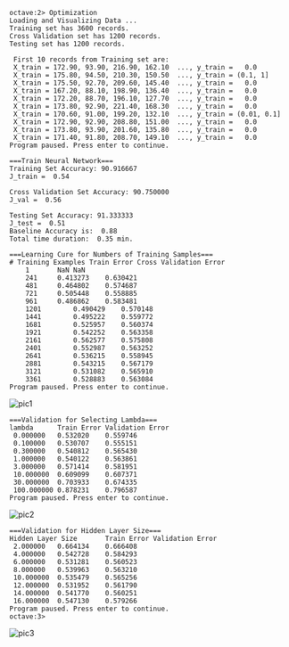 ```
octave:2> Optimization
Loading and Visualizing Data ...
Training set has 3600 records.
Cross Validation set has 1200 records.
Testing set has 1200 records.

 First 10 records from Training set are: 
 X_train = 172.90, 93.90, 216.90, 162.10  ..., y_train =   0.0 
 X_train = 175.80, 94.50, 210.30, 150.50  ..., y_train = (0.1, 1] 
 X_train = 175.50, 92.70, 209.60, 145.40  ..., y_train =   0.0 
 X_train = 167.20, 88.10, 198.90, 136.40  ..., y_train =   0.0 
 X_train = 172.20, 88.70, 196.10, 127.70  ..., y_train =   0.0 
 X_train = 173.80, 92.90, 221.40, 168.30  ..., y_train =   0.0 
 X_train = 170.60, 91.00, 199.20, 132.10  ..., y_train = (0.01, 0.1] 
 X_train = 172.90, 92.90, 208.80, 151.00  ..., y_train =   0.0 
 X_train = 173.80, 93.90, 201.60, 135.80  ..., y_train =   0.0 
 X_train = 171.40, 91.80, 208.70, 149.10  ..., y_train =   0.0 
Program paused. Press enter to continue.

===Train Neural Network===
Training Set Accuracy: 90.916667
J_train =  0.54 

Cross Validation Set Accuracy: 90.750000
J_val =  0.56 

Testing Set Accuracy: 91.333333
J_test =  0.51 
Baseline Accuracy is:  0.88
Total time duration:  0.35 min.
```

```
===Learning Cure for Numbers of Training Samples===
# Training Examples	Train Error	Cross Validation Error
  	1		NaN	NaN
  	241		0.413273	0.630421
  	481		0.464802	0.574687
  	721		0.505448	0.558885
  	961		0.486862	0.583481
  	1201		0.490429	0.570148
  	1441		0.495222	0.559772
  	1681		0.525957	0.560374
  	1921		0.542252	0.563358
  	2161		0.562577	0.575808
  	2401		0.552987	0.563252
  	2641		0.536215	0.558945
  	2881		0.543215	0.567179
  	3121		0.531082	0.565910
  	3361		0.528883	0.563084
Program paused. Press enter to continue.
```
![pic1](https://github.com/likekeustc/machine_learning_algos/blob/master/naive_bayes/satellite/machine_learning/neural_networks/training_examples.png)
```
===Validation for Selecting Lambda===
lambda		Train Error	Validation Error
 0.000000	0.532020	0.559746
 0.100000	0.530707	0.555151
 0.300000	0.540812	0.565430
 1.000000	0.540122	0.563861
 3.000000	0.571414	0.581951
 10.000000	0.609099	0.607371
 30.000000	0.703933	0.674335
 100.000000	0.878231	0.796587
Program paused. Press enter to continue.
```
![pic2](https://github.com/likekeustc/machine_learning_algos/blob/master/naive_bayes/satellite/machine_learning/neural_networks/lambda.png)
```
===Validation for Hidden Layer Size===
Hidden Layer Size		Train Error	Validation Error
 2.000000	0.664134	0.666408
 4.000000	0.542728	0.584293
 6.000000	0.531281	0.560523
 8.000000	0.539963	0.563210
 10.000000	0.535479	0.565256
 12.000000	0.531952	0.561790
 14.000000	0.541770	0.560251
 16.000000	0.547130	0.579266
Program paused. Press enter to continue.
octave:3> 
```
![pic3](https://github.com/likekeustc/machine_learning_algos/blob/master/naive_bayes/satellite/machine_learning/neural_networks/hidden_layer_size.png)